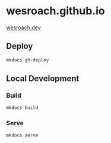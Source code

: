 # wesroach.github.io

[wesroach.dev](wesroach.dev)

## Deploy

```bash
mkdocs gh-deploy
```

## Local Development

### Build

```bash
mkdocs build
```

### Serve

```bash
mkdocs serve
```
